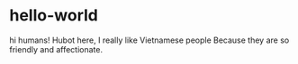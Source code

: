 # hello-world
hi humans!
Hubot here, I really like Vietnamese people
Because they are so friendly and affectionate.  
